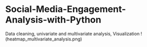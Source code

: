 # Social-Media-Engagement-Analysis-with-Python
Data cleaning, univariate and multivariate analysis, Visualization
!(heatmap_multivariate_analysis.png)
